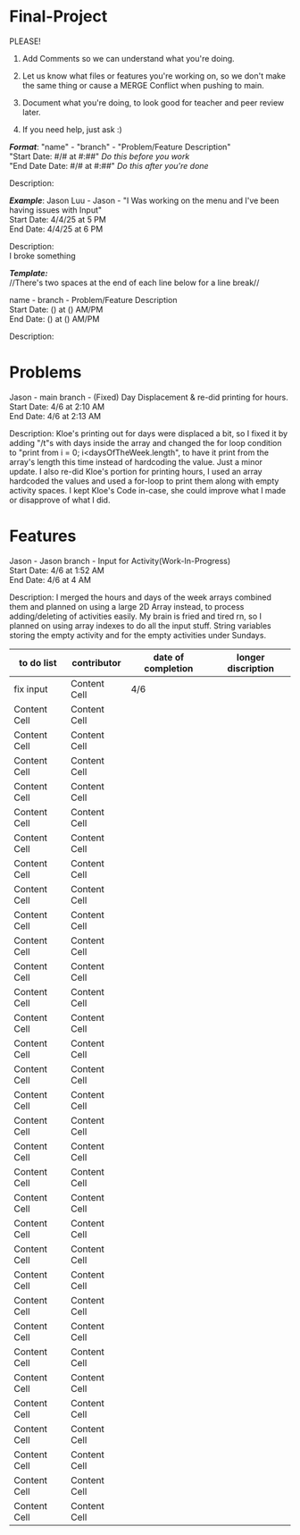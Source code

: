 # Final-Project
PLEASE!
1. Add Comments so we can understand what you're doing.

2. Let us know what files or features you're working on, so we don't make the same thing or cause a MERGE Conflict when pushing to main.

3. Document what you're doing, to look good for teacher and peer review later. 

4. If you need help, just ask :)

***Format***: "name" - "branch" - "Problem/Feature Description"  
"Start Date: #/# at #:##"       *Do this before you work*  
"End Date Date: #/# at #:##"    *Do this after you're done*

Description:  

         
***Example***:
Jason Luu - Jason - "I Was working on the menu and I've been having issues with Input"  
Start Date: 4/4/25 at 5 PM  
End Date: 4/4/25 at 6 PM

Description:  
I broke something


***Template:***  
//There's two spaces at the end of each line below for a line break//  

name - branch - Problem/Feature Description  
Start Date: () at () AM/PM  
End Date: () at () AM/PM

Description:  


# Problems
Jason - main branch - (Fixed) Day Displacement & re-did printing for hours.  
Start Date: 4/6 at 2:10 AM  
End Date: 4/6 at 2:13 AM  

Description: 
Kloe's printing out for days were displaced a bit, so I fixed it by adding "/t"s with days inside the array and changed the for loop condition to "print from i = 0; i<daysOfTheWeek.length", to have it print from the array's length this time instead of hardcoding the value. Just a minor update. I also re-did Kloe's portion for printing hours, I used an array hardcoded the values and used a for-loop to print them along with empty activity spaces. I kept Kloe's Code in-case, she could improve what I made or disapprove of what I did.


# Features
Jason - Jason branch - Input for Activity(Work-In-Progress)  
Start Date: 4/6 at 1:52 AM  
End Date: 4/6 at 4 AM  

Description:
I merged the hours and days of the week arrays combined them and planned on using a large 2D Array instead, to process adding/deleting of activities easily. My brain is fried and tired rn, so I planned on using array indexes to do all the input stuff. String variables storing the empty activity and for the empty activities under Sundays.

| to do list    | contributor   |date of completion|longer discription                                                      |
| ------------- | ------------- |------------------|------------------------------------------------------------------------|
| fix input     | Content Cell  |  4/6             |                                                                        |         
| Content Cell  | Content Cell  |                  |                                                                        |
| Content Cell  | Content Cell  |                  |                                                                        |
| Content Cell  | Content Cell  |                  |                                                                        |
| Content Cell  | Content Cell  |                  |                                                                        |
| Content Cell  | Content Cell  |                  |                                                                        |
| Content Cell  | Content Cell  |                  |                                                                        |
| Content Cell  | Content Cell  |                  |                                                                        |
| Content Cell  | Content Cell  |                  |                                                                        |
| Content Cell  | Content Cell  |                  |                                                                        |
| Content Cell  | Content Cell  |                  |                                                                        |
| Content Cell  | Content Cell  |                  |                                                                        |
| Content Cell  | Content Cell  |                  |                                                                        |
| Content Cell  | Content Cell  |                  |                                                                        |
| Content Cell  | Content Cell  |                  |                                                                        |
| Content Cell  | Content Cell  |                  |                                                                        |
| Content Cell  | Content Cell  |                  |                                                                        |
| Content Cell  | Content Cell  |                  |                                                                        |
| Content Cell  | Content Cell  |                  |                                                                        |
| Content Cell  | Content Cell  |                  |                                                                        |
| Content Cell  | Content Cell  |                  |                                                                        |
| Content Cell  | Content Cell  |                  |                                                                        |
| Content Cell  | Content Cell  |                  |                                                                        |
| Content Cell  | Content Cell  |                  |                                                                        |
| Content Cell  | Content Cell  |                  |                                                                        |
| Content Cell  | Content Cell  |                  |                                                                        |
| Content Cell  | Content Cell  |                  |                                                                        |
| Content Cell  | Content Cell  |                  |                                                                        |
| Content Cell  | Content Cell  |                  |                                                                        |
| Content Cell  | Content Cell  |                  |                                                                        |
| Content Cell  | Content Cell  |                  |                                                                        |
| Content Cell  | Content Cell  |                  |                                                                        |
| Content Cell  | Content Cell  |                  |                                                                        |
